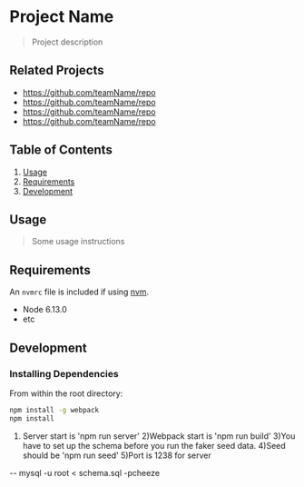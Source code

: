 # Project Name

> Project description

## Related Projects

  - https://github.com/teamName/repo
  - https://github.com/teamName/repo
  - https://github.com/teamName/repo
  - https://github.com/teamName/repo

## Table of Contents

1. [Usage](#Usage)
1. [Requirements](#requirements)
1. [Development](#development)

## Usage

> Some usage instructions

## Requirements

An `nvmrc` file is included if using [nvm](https://github.com/creationix/nvm).

- Node 6.13.0
- etc

## Development

### Installing Dependencies

From within the root directory:

```sh
npm install -g webpack
npm install
```
1) Server start is 'npm run server'
2)Webpack start is 'npm run build'
3)You have to set up the schema before you run the faker seed data.
4)Seed should be 'npm run seed'
5)Port is 1238 for server

-- mysql -u root < schema.sql -pcheeze
